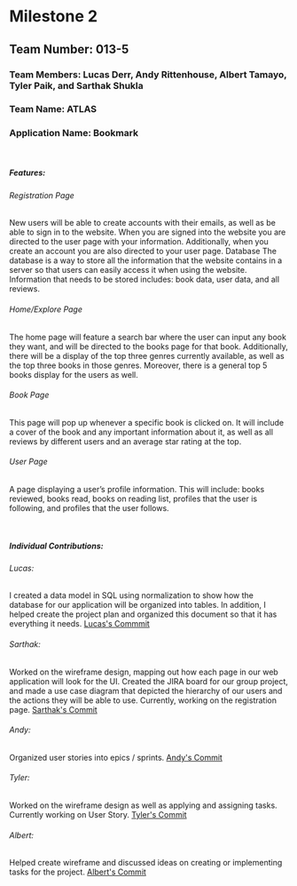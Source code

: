 # Milestone 2

## Team Number: 013-5
### Team Members: Lucas Derr, Andy Rittenhouse, Albert Tamayo, Tyler Paik, and Sarthak Shukla
### Team Name: ATLAS
### Application Name: Bookmark



<br>

##### Features:


###### Registration Page
New users will be able to create accounts with their emails, as well as be able to sign in to the website. When you are signed into the website you are directed to the user page with your information. Additionally, when you create an account you are also directed to your user page.
Database
The database is a way to store all the information that the website contains in a server so that users can easily access it when using the website. Information that needs to be stored includes: book data, user data, and all reviews.


###### Home/Explore Page
The home page will feature a search bar where the user can input any book they want, and will be directed to the books page for that book. Additionally, there will be a display of the top three genres currently available, as well as the top three books in those genres. Moreover, there is a general top 5 books display for the users as well.


###### Book Page
This page will pop up whenever a specific book is clicked on. It will include a cover of the book and any important information about it, as well as all reviews by different users and an average star rating at the top.


###### User Page
A page displaying a user’s profile information. This will include: books reviewed, books read, books on reading list, profiles that the user is following, and profiles that the user follows.


<br>

##### Individual Contributions:


###### Lucas: 
I created a data model in SQL using normalization to show how the database for our application will be organized into tables. In addition, I helped create the project plan and organized this document so that it has everything it needs.
[Lucas's Commmit](https://github.com/CSCI-3308-CU-Boulder/3308SP21_section013_5/commit/406491a07c7b1d235ab08d4b60b82535b288c526)


###### Sarthak:
Worked on the wireframe design, mapping out how each page in our web application will look for the UI. Created the JIRA board for our group project, and made a use case diagram that depicted the hierarchy of our users and the actions they will be able to use. Currently, working on the registration page.
[Sarthak's Commit](https://github.com/CSCI-3308-CU-Boulder/3308SP21_section013_5/commit/c25d4bc9f602c7eb09991a0a969985ba78315bdc)

###### Andy: 

Organized user stories into epics / sprints. 
[Andy's Commit](https://github.com/CSCI-3308-CU-Boulder/3308SP21_section013_5/commit/989c6906b403f59972aae31ef7168dc6dc01da08)


###### Tyler: 
Worked on the wireframe design as well as applying and assigning tasks. Currently working on User Story.
[Tyler's Commit](https://github.com/CSCI-3308-CU-Boulder/3308SP21_section013_5/commit/88285ce6ed6ba7bfc2c93e7a38b30461e1c00f43)


###### Albert: 
Helped create wireframe and discussed ideas on creating or implementing tasks for the project. 
[Albert's Commit](https://github.com/CSCI-3308-CU-Boulder/3308SP21_section013_5/commit/b7085dc32ef96e903256ac16afb07b6e446a6072)
